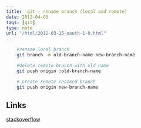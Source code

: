 ```yaml
---
title:  git - rename branch (local and remote)
date: 2012-04-03
tags: [git]
type: note
url: "/html/2012-03-15-oauth-1-0.html"
---
```



```bash
    #rename local branch
    git branch -m old-branch-name new-branch-name

    #delete remote branch with old name
    git push origin :old-branch-name

    # create remote renamed branch
    git push origin new-branch-name
```
<!-- more -->

Links
--------
[stackoverflow](http://stackoverflow.com/questions/1526794/git-rename-remote-branch)
